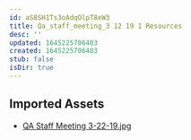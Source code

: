 ```yaml
---
id: aS8SH1Ts3oAdqOlpT8eW3
title: Qa_staff_meeting_3 12 19 1 Resources
desc: ''
updated: 1645225706403
created: 1645225706403
stub: false
isDir: true
---
```

## Imported Assets
- [QA Staff Meeting 3-22-19.jpg](/assets/qa-staff-meeting-3-22-19.jpg)
